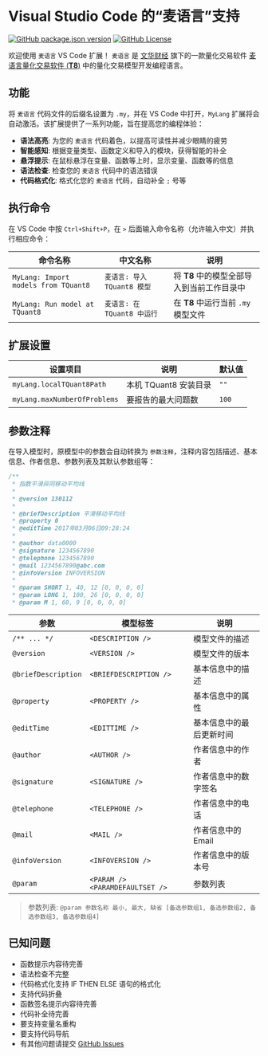 # Visual Studio Code 的“麦语言”支持

[![GitHub package.json version](https://img.shields.io/github/package-json/v/X37ddV/my-lang)](https://marketplace.visualstudio.com/items?itemName=X37ddV.my-lang)
[![GitHub License](https://img.shields.io/github/license/X37ddV/my-lang)](https://marketplace.visualstudio.com/items?itemName=X37ddV.my-lang)

欢迎使用 `麦语言` VS Code 扩展！ `麦语言` 是 [文华财经](https://www.wenhua.com.cn/) 旗下的一款量化交易软件 [麦语言量化交易软件 (**T8**)](https://wt8.wenhua.com.cn/) 中的量化交易模型开发编程语言。

## 功能

将 `麦语言` 代码文件的后缀名设置为 `.my`，并在 VS Code 中打开，`MyLang` 扩展将会自动激活。该扩展提供了一系列功能，旨在提高您的编程体验：

- **语法高亮**: 为您的 `麦语言` 代码着色，以提高可读性并减少眼睛的疲劳
- **智能感知**: 根据变量类型、函数定义和导入的模块，获得智能的补全
- **悬浮提示**: 在鼠标悬浮在变量、函数等上时，显示变量、函数等的信息
- **语法检查**: 检查您的 `麦语言` 代码中的语法错误
- **代码格式化**: 格式化您的 `麦语言` 代码，自动补全 `;` 号等

## 执行命令

在 VS Code 中按 `Ctrl+Shift+P`，在 `>` 后面输入命令名称（允许输入中文）并执行相应命令：

| 命令名称                             | 中文名称                    | 说明                                       |
| ------------------------------------ | --------------------------- | ------------------------------------------ |
| `MyLang: Import models from TQuant8` | `麦语言: 导入 TQuant8 模型` | 将 **T8** 中的模型全部导入到当前工作目录中 |
| `MyLang: Run model at TQuant8`       | `麦语言: 在 TQuant8 中运行` | 在 **T8** 中运行当前 `.my` 模型文件        |

## 扩展设置

| 设置项目                     | 说明                  | 默认值 |
| ---------------------------- | --------------------- | ------ |
| `myLang.localTQuant8Path`    | 本机 TQuant8 安装目录 | `""`   |
| `myLang.maxNumberOfProblems` | 要报告的最大问题数    | `100`  |

## 参数注释

在导入模型时，原模型中的参数会自动转换为 `参数注释`，注释内容包括描述、基本信息、作者信息、参数列表及其默认参数组等：

```js
/**
 * 指数平滑异同移动平均线
 *
 * @version 130112
 *
 * @briefDescription 平滑移动平均线
 * @property 0
 * @editTime 2017年03月06日09:28:24
 *
 * @author data0000
 * @signature 1234567890
 * @telephone 1234567890
 * @mail 1234567890@abc.com
 * @infoVersion INFOVERSION
 *
 * @param SHORT 1, 40, 12 [0, 0, 0, 0]
 * @param LONG 1, 100, 26 [0, 0, 0, 0]
 * @param M 1, 60, 9 [0, 0, 0, 0]
```

| 参数                | 模型标签                           | 说明                     |
| ------------------- | ---------------------------------- | ------------------------ |
| `/** ... */`        | `<DESCRIPTION />`                  | 模型文件的描述           |
| `@version`          | `<VERSION />`                      | 模型文件的版本           |
| `@briefDescription` | `<BRIEFDESCRIPTION />`             | 基本信息中的描述         |
| `@property`         | `<PROPERTY />`                     | 基本信息中的属性         |
| `@editTime`         | `<EDITTIME />`                     | 基本信息中的最后更新时间 |
| `@author`           | `<AUTHOR />`                       | 作者信息中的作者         |
| `@signature`        | `<SIGNATURE />`                    | 作者信息中的数字签名     |
| `@telephone`        | `<TELEPHONE />`                    | 作者信息中的电话         |
| `@mail`             | `<MAIL />`                         | 作者信息中的Email        |
| `@infoVersion`      | `<INFOVERSION />`                  | 作者信息中的版本号       |
| `@param`            | `<PARAM />`  `<PARAMDEFAULTSET />` | 参数列表                 |

> 参数列表: `@param 参数名称 最小, 最大, 缺省 [备选参数组1, 备选参数组2, 备选参数组3, 备选参数组4]`

## 已知问题

- 函数提示内容待完善
- 语法检查不完整
- 代码格式化支持 IF THEN ELSE 语句的格式化
- 支持代码折叠
- 函数签名提示内容待完善
- 代码补全待完善
- 要支持变量名重构
- 要支持代码导航
- 有其他问题请提交 [GitHub Issues](https://github.com/X37ddV/my-lang/issues)
